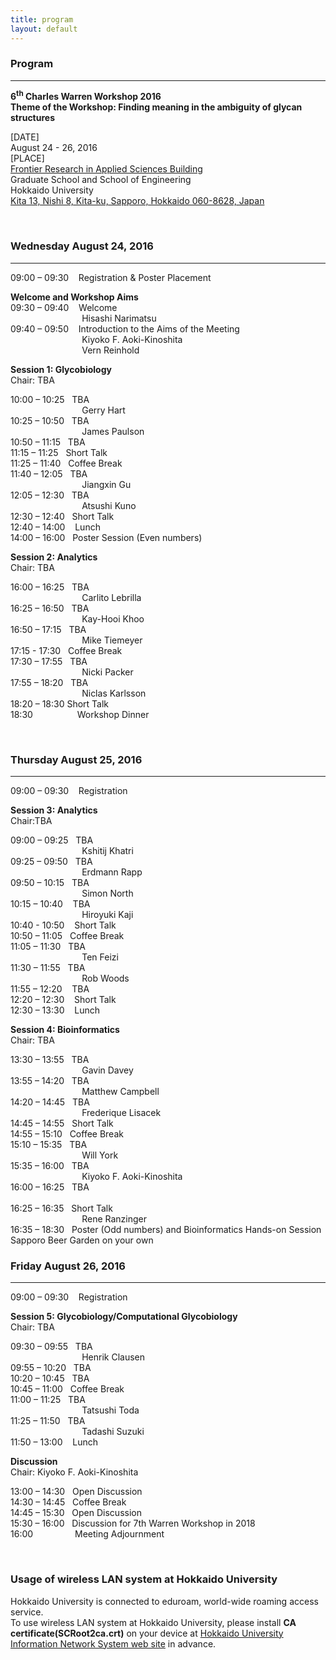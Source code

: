 ```yaml
---
title: program
layout: default
---
```

<!-- MAIN CONTENT -->
<div id="main_content_wrap" class="outer">
  <section id="main_content" class="inner">
<h3>Program</h3>
<hr>
<p><strong>6<sup>th</sup> Charles Warren Workshop 2016<br>
Theme of the Workshop: Finding meaning in the ambiguity of glycan structures</strong></p>
<p>[DATE]<br>
August 24 - 26, 2016<br>
[PLACE]<br>
<a href="http://www.oia.hokudai.ac.jp/maps/?p=sapporo">Frontier Research in Applied Sciences Building</a><br>
Graduate School and School of Engineering<br>
Hokkaido University<br>
<a href="https://goo.gl/maps/JtP1MdrwH5U2">Kita 13, Nishi 8, Kita-ku, Sapporo, Hokkaido 060-8628, Japan</a></p>
<br>

<h3>Wednesday August 24, 2016</h3>
<hr>
<p>09:00 – 09:30&nbsp;&nbsp;&nbsp; Registration &amp; Poster Placement<br>
<p><strong>Welcome and Workshop Aims</strong><br>
09:30 – 09:40&nbsp;&nbsp;&nbsp; Welcome<br>
&nbsp;&nbsp;&nbsp;&nbsp;&nbsp;&nbsp;&nbsp;&nbsp;&nbsp;&nbsp;&nbsp;&nbsp;&nbsp;&nbsp;&nbsp;&nbsp;&nbsp;&nbsp;&nbsp;&nbsp;&nbsp;&nbsp;&nbsp;&nbsp;&nbsp;&nbsp;&nbsp;&nbsp;&nbsp;Hisashi Narimatsu<br>
09:40 – 09:50&nbsp;&nbsp;&nbsp;&nbsp;Introduction to the Aims of the Meeting<br>
&nbsp;&nbsp;&nbsp;&nbsp;&nbsp;&nbsp;&nbsp;&nbsp;&nbsp;&nbsp;&nbsp;&nbsp;&nbsp;&nbsp;&nbsp;&nbsp;&nbsp;&nbsp;&nbsp;&nbsp;&nbsp;&nbsp;&nbsp;&nbsp;&nbsp;&nbsp;&nbsp;&nbsp;&nbsp;Kiyoko F. Aoki-Kinoshita<br>
&nbsp;&nbsp;&nbsp;&nbsp;&nbsp;&nbsp;&nbsp;&nbsp;&nbsp;&nbsp;&nbsp;&nbsp;&nbsp;&nbsp;&nbsp;&nbsp;&nbsp;&nbsp;&nbsp;&nbsp;&nbsp;&nbsp;&nbsp;&nbsp;&nbsp;&nbsp;&nbsp;&nbsp;&nbsp;Vern Reinhold
</p>

<p><strong>Session 1: Glycobiology</strong><br>
Chair: TBA</p>
<p>10:00 – 10:25&nbsp;&nbsp;&nbsp;TBA<br>
&nbsp;&nbsp;&nbsp;&nbsp;&nbsp;&nbsp;&nbsp;&nbsp;&nbsp;&nbsp;&nbsp;&nbsp;&nbsp;&nbsp;&nbsp;&nbsp;&nbsp;&nbsp;&nbsp;&nbsp;&nbsp;&nbsp;&nbsp;&nbsp;&nbsp;&nbsp;&nbsp;&nbsp;&nbsp;Gerry Hart<br>
10:25 – 10:50&nbsp;&nbsp;&nbsp;TBA<br>
&nbsp;&nbsp;&nbsp;&nbsp;&nbsp;&nbsp;&nbsp;&nbsp;&nbsp;&nbsp;&nbsp;&nbsp;&nbsp;&nbsp;&nbsp;&nbsp;&nbsp;&nbsp;&nbsp;&nbsp;&nbsp;&nbsp;&nbsp;&nbsp;&nbsp;&nbsp;&nbsp;&nbsp;&nbsp;James Paulson<br>
10:50 – 11:15&nbsp;&nbsp;&nbsp;TBA<br>
<!--&nbsp;&nbsp;&nbsp;&nbsp;&nbsp;&nbsp;&nbsp;&nbsp;&nbsp;&nbsp;&nbsp;&nbsp;&nbsp;&nbsp;&nbsp;&nbsp;&nbsp;&nbsp;&nbsp;&nbsp;&nbsp;&nbsp;&nbsp;&nbsp;&nbsp;&nbsp;&nbsp;&nbsp;&nbsp;<br>-->
11:15 – 11:25&nbsp;&nbsp;&nbsp;Short Talk<br>
11:25 – 11:40&nbsp;&nbsp;&nbsp;Coffee Break<br>
11:40 – 12:05&nbsp;&nbsp;&nbsp;TBA<br>
&nbsp;&nbsp;&nbsp;&nbsp;&nbsp;&nbsp;&nbsp;&nbsp;&nbsp;&nbsp;&nbsp;&nbsp;&nbsp;&nbsp;&nbsp;&nbsp;&nbsp;&nbsp;&nbsp;&nbsp;&nbsp;&nbsp;&nbsp;&nbsp;&nbsp;&nbsp;&nbsp;&nbsp;&nbsp;Jiangxin Gu<br>
12:05 – 12:30&nbsp;&nbsp;&nbsp;TBA<br>
&nbsp;&nbsp;&nbsp;&nbsp;&nbsp;&nbsp;&nbsp;&nbsp;&nbsp;&nbsp;&nbsp;&nbsp;&nbsp;&nbsp;&nbsp;&nbsp;&nbsp;&nbsp;&nbsp;&nbsp;&nbsp;&nbsp;&nbsp;&nbsp;&nbsp;&nbsp;&nbsp;&nbsp;&nbsp;Atsushi Kuno<br>
12:30 – 12:40&nbsp;&nbsp;&nbsp;Short Talk<br>
12:40 – 14:00 &nbsp;&nbsp;&nbsp;Lunch<br>
14:00 – 16:00&nbsp;&nbsp;&nbsp;Poster Session (Even numbers)
</p>
<p><strong>Session 2: Analytics</strong><br>
Chair: TBA</p>
<p>16:00 – 16:25&nbsp;&nbsp;&nbsp;TBA<br>
&nbsp;&nbsp;&nbsp;&nbsp;&nbsp;&nbsp;&nbsp;&nbsp;&nbsp;&nbsp;&nbsp;&nbsp;&nbsp;&nbsp;&nbsp;&nbsp;&nbsp;&nbsp;&nbsp;&nbsp;&nbsp;&nbsp;&nbsp;&nbsp;&nbsp;&nbsp;&nbsp;&nbsp;&nbsp;Carlito Lebrilla<br>
16:25 – 16:50&nbsp;&nbsp;&nbsp;TBA<br>
&nbsp;&nbsp;&nbsp;&nbsp;&nbsp;&nbsp;&nbsp;&nbsp;&nbsp;&nbsp;&nbsp;&nbsp;&nbsp;&nbsp;&nbsp;&nbsp;&nbsp;&nbsp;&nbsp;&nbsp;&nbsp;&nbsp;&nbsp;&nbsp;&nbsp;&nbsp;&nbsp;&nbsp;&nbsp;Kay-Hooi Khoo<br>
16:50 – 17:15&nbsp;&nbsp;&nbsp;TBA<br>
&nbsp;&nbsp;&nbsp;&nbsp;&nbsp;&nbsp;&nbsp;&nbsp;&nbsp;&nbsp;&nbsp;&nbsp;&nbsp;&nbsp;&nbsp;&nbsp;&nbsp;&nbsp;&nbsp;&nbsp;&nbsp;&nbsp;&nbsp;&nbsp;&nbsp;&nbsp;&nbsp;&nbsp;&nbsp;Mike Tiemeyer<br>
17:15 - 17:30&nbsp;&nbsp;&nbsp;Coffee Break<br>
17:30 – 17:55&nbsp;&nbsp;&nbsp;TBA<br>
&nbsp;&nbsp;&nbsp;&nbsp;&nbsp;&nbsp;&nbsp;&nbsp;&nbsp;&nbsp;&nbsp;&nbsp;&nbsp;&nbsp;&nbsp;&nbsp;&nbsp;&nbsp;&nbsp;&nbsp;&nbsp;&nbsp;&nbsp;&nbsp;&nbsp;&nbsp;&nbsp;&nbsp;&nbsp;Nicki Packer<br>
17:55 – 18:20&nbsp;&nbsp;&nbsp;TBA<br>
&nbsp;&nbsp;&nbsp;&nbsp;&nbsp;&nbsp;&nbsp;&nbsp;&nbsp;&nbsp;&nbsp;&nbsp;&nbsp;&nbsp;&nbsp;&nbsp;&nbsp;&nbsp;&nbsp;&nbsp;&nbsp;&nbsp;&nbsp;&nbsp;&nbsp;&nbsp;&nbsp;&nbsp;&nbsp;Niclas Karlsson<br>
18:20 – 18:30 Short Talk<br>
18:30&nbsp;&nbsp;&nbsp;&nbsp;&nbsp;&nbsp;&nbsp;&nbsp;&nbsp;&nbsp;&nbsp;&nbsp;&nbsp;&nbsp;&nbsp;&nbsp;&nbsp;&nbsp;Workshop Dinner</p>
<br>
<h3>Thursday August 25, 2016</h3>
<hr>
<p>09:00 – 09:30&nbsp;&nbsp;&nbsp; Registration</p>
<p><strong>Session 3: Analytics</strong><br>
Chair:TBA</p>
<p>09:00 – 09:25&nbsp;&nbsp;&nbsp;TBA<br>
&nbsp;&nbsp;&nbsp;&nbsp;&nbsp;&nbsp;&nbsp;&nbsp;&nbsp;&nbsp;&nbsp;&nbsp;&nbsp;&nbsp;&nbsp;&nbsp;&nbsp;&nbsp;&nbsp;&nbsp;&nbsp;&nbsp;&nbsp;&nbsp;&nbsp;&nbsp;&nbsp;&nbsp;&nbsp;Kshitij Khatri<br>
09:25 – 09:50&nbsp;&nbsp;&nbsp;TBA<br>
&nbsp;&nbsp;&nbsp;&nbsp;&nbsp;&nbsp;&nbsp;&nbsp;&nbsp;&nbsp;&nbsp;&nbsp;&nbsp;&nbsp;&nbsp;&nbsp;&nbsp;&nbsp;&nbsp;&nbsp;&nbsp;&nbsp;&nbsp;&nbsp;&nbsp;&nbsp;&nbsp;&nbsp;&nbsp;Erdmann Rapp<br>
09:50 – 10:15&nbsp;&nbsp;&nbsp;TBA<br>
&nbsp;&nbsp;&nbsp;&nbsp;&nbsp;&nbsp;&nbsp;&nbsp;&nbsp;&nbsp;&nbsp;&nbsp;&nbsp;&nbsp;&nbsp;&nbsp;&nbsp;&nbsp;&nbsp;&nbsp;&nbsp;&nbsp;&nbsp;&nbsp;&nbsp;&nbsp;&nbsp;&nbsp;&nbsp;Simon North<br>
10:15 – 10:40&nbsp;&nbsp;&nbsp; TBA<br>
&nbsp;&nbsp;&nbsp;&nbsp;&nbsp;&nbsp;&nbsp;&nbsp;&nbsp;&nbsp;&nbsp;&nbsp;&nbsp;&nbsp;&nbsp;&nbsp;&nbsp;&nbsp;&nbsp;&nbsp;&nbsp;&nbsp;&nbsp;&nbsp;&nbsp;&nbsp;&nbsp;&nbsp;&nbsp;Hiroyuki Kaji<br>
10:40 - 10:50&nbsp;&nbsp;&nbsp;&nbsp;Short Talk<br>
<!--&nbsp;&nbsp;&nbsp;&nbsp;&nbsp;&nbsp;&nbsp;&nbsp;&nbsp;&nbsp;&nbsp;&nbsp;&nbsp;&nbsp;&nbsp;&nbsp;&nbsp;&nbsp;&nbsp;&nbsp;&nbsp;&nbsp;&nbsp;&nbsp;&nbsp;&nbsp;&nbsp;&nbsp;&nbsp;<br>-->
10:50 – 11:05&nbsp;&nbsp;&nbsp;Coffee Break<br>
11:05 – 11:30&nbsp;&nbsp;&nbsp;TBA<br>
&nbsp;&nbsp;&nbsp;&nbsp;&nbsp;&nbsp;&nbsp;&nbsp;&nbsp;&nbsp;&nbsp;&nbsp;&nbsp;&nbsp;&nbsp;&nbsp;&nbsp;&nbsp;&nbsp;&nbsp;&nbsp;&nbsp;&nbsp;&nbsp;&nbsp;&nbsp;&nbsp;&nbsp;&nbsp;Ten Feizi<br>
11:30 – 11:55&nbsp;&nbsp;&nbsp;TBA<br>
&nbsp;&nbsp;&nbsp;&nbsp;&nbsp;&nbsp;&nbsp;&nbsp;&nbsp;&nbsp;&nbsp;&nbsp;&nbsp;&nbsp;&nbsp;&nbsp;&nbsp;&nbsp;&nbsp;&nbsp;&nbsp;&nbsp;&nbsp;&nbsp;&nbsp;&nbsp;&nbsp;&nbsp;&nbsp;Rob Woods<br>
11:55 – 12:20 &nbsp;&nbsp;&nbsp;TBA<br>
<!--&nbsp;&nbsp;&nbsp;&nbsp;&nbsp;&nbsp;&nbsp;&nbsp;&nbsp;&nbsp;&nbsp;&nbsp;&nbsp;&nbsp;&nbsp;&nbsp;&nbsp;&nbsp;&nbsp;&nbsp;&nbsp;&nbsp;&nbsp;&nbsp;&nbsp;&nbsp;&nbsp;&nbsp;&nbsp;<br>-->
12:20 – 12:30 &nbsp;&nbsp;&nbsp;Short Talk<br>
<!--&nbsp;&nbsp;&nbsp;&nbsp;&nbsp;&nbsp;&nbsp;&nbsp;&nbsp;&nbsp;&nbsp;&nbsp;&nbsp;&nbsp;&nbsp;&nbsp;&nbsp;&nbsp;&nbsp;&nbsp;&nbsp;&nbsp;&nbsp;&nbsp;&nbsp;&nbsp;&nbsp;&nbsp;&nbsp;<br>-->
12:30 – 13:30 &nbsp;&nbsp;&nbsp;Lunch</p>

<p><strong>Session 4: Bioinformatics</strong><br>
Chair: TBA</p>
<p>13:30 – 13:55&nbsp;&nbsp;&nbsp;TBA<br>
&nbsp;&nbsp;&nbsp;&nbsp;&nbsp;&nbsp;&nbsp;&nbsp;&nbsp;&nbsp;&nbsp;&nbsp;&nbsp;&nbsp;&nbsp;&nbsp;&nbsp;&nbsp;&nbsp;&nbsp;&nbsp;&nbsp;&nbsp;&nbsp;&nbsp;&nbsp;&nbsp;&nbsp;&nbsp;Gavin Davey<br>
13:55 – 14:20&nbsp;&nbsp;&nbsp;TBA<br>
&nbsp;&nbsp;&nbsp;&nbsp;&nbsp;&nbsp;&nbsp;&nbsp;&nbsp;&nbsp;&nbsp;&nbsp;&nbsp;&nbsp;&nbsp;&nbsp;&nbsp;&nbsp;&nbsp;&nbsp;&nbsp;&nbsp;&nbsp;&nbsp;&nbsp;&nbsp;&nbsp;&nbsp;&nbsp;Matthew Campbell<br>
14:20 – 14:45&nbsp;&nbsp;&nbsp;TBA<br>
&nbsp;&nbsp;&nbsp;&nbsp;&nbsp;&nbsp;&nbsp;&nbsp;&nbsp;&nbsp;&nbsp;&nbsp;&nbsp;&nbsp;&nbsp;&nbsp;&nbsp;&nbsp;&nbsp;&nbsp;&nbsp;&nbsp;&nbsp;&nbsp;&nbsp;&nbsp;&nbsp;&nbsp;&nbsp;Frederique Lisacek<br>
14:45 – 14:55&nbsp;&nbsp;&nbsp;Short Talk<br>
14:55 – 15:10&nbsp;&nbsp;&nbsp;Coffee Break<br>
15:10 – 15:35&nbsp;&nbsp;&nbsp;TBA<br>
&nbsp;&nbsp;&nbsp;&nbsp;&nbsp;&nbsp;&nbsp;&nbsp;&nbsp;&nbsp;&nbsp;&nbsp;&nbsp;&nbsp;&nbsp;&nbsp;&nbsp;&nbsp;&nbsp;&nbsp;&nbsp;&nbsp;&nbsp;&nbsp;&nbsp;&nbsp;&nbsp;&nbsp;&nbsp;Will York<br>
15:35 – 16:00&nbsp;&nbsp;&nbsp;TBA<br>
&nbsp;&nbsp;&nbsp;&nbsp;&nbsp;&nbsp;&nbsp;&nbsp;&nbsp;&nbsp;&nbsp;&nbsp;&nbsp;&nbsp;&nbsp;&nbsp;&nbsp;&nbsp;&nbsp;&nbsp;&nbsp;&nbsp;&nbsp;&nbsp;&nbsp;&nbsp;&nbsp;&nbsp;&nbsp;Kiyoko F. Aoki-Kinoshita<br>
16:00 – 16:25&nbsp;&nbsp;&nbsp;TBA<br>
&nbsp;&nbsp;&nbsp;&nbsp;&nbsp;&nbsp;&nbsp;&nbsp;&nbsp;&nbsp;&nbsp;&nbsp;&nbsp;&nbsp;&nbsp;&nbsp;&nbsp;&nbsp;&nbsp;&nbsp;&nbsp;&nbsp;&nbsp;&nbsp;&nbsp;&nbsp;&nbsp;&nbsp;&nbsp;<br>
16:25 – 16:35&nbsp;&nbsp;&nbsp;Short Talk<br>
&nbsp;&nbsp;&nbsp;&nbsp;&nbsp;&nbsp;&nbsp;&nbsp;&nbsp;&nbsp;&nbsp;&nbsp;&nbsp;&nbsp;&nbsp;&nbsp;&nbsp;&nbsp;&nbsp;&nbsp;&nbsp;&nbsp;&nbsp;&nbsp;&nbsp;&nbsp;&nbsp;&nbsp;&nbsp;Rene Ranzinger<br>
16:35 – 18:30&nbsp;&nbsp;&nbsp;Poster (Odd numbers) and Bioinformatics Hands-on Session<br>
Sapporo Beer Garden on your own
<br>
<h3>Friday August 26, 2016</h3>
<hr>
<p>09:00 – 09:30&nbsp;&nbsp;&nbsp; Registration</p>
<p><strong>Session 5: Glycobiology/Computational Glycobiology</strong><br>
Chair: TBA</p>
<p>09:30 – 09:55&nbsp;&nbsp;&nbsp;TBA<br>
&nbsp;&nbsp;&nbsp;&nbsp;&nbsp;&nbsp;&nbsp;&nbsp;&nbsp;&nbsp;&nbsp;&nbsp;&nbsp;&nbsp;&nbsp;&nbsp;&nbsp;&nbsp;&nbsp;&nbsp;&nbsp;&nbsp;&nbsp;&nbsp;&nbsp;&nbsp;&nbsp;&nbsp;&nbsp;Henrik Clausen<br>
09:55 – 10:20&nbsp;&nbsp;&nbsp;TBA<br>
<!--&nbsp;&nbsp;&nbsp;&nbsp;&nbsp;&nbsp;&nbsp;&nbsp;&nbsp;&nbsp;&nbsp;&nbsp;&nbsp;&nbsp;&nbsp;&nbsp;&nbsp;&nbsp;&nbsp;&nbsp;&nbsp;&nbsp;&nbsp;&nbsp;&nbsp;&nbsp;&nbsp;&nbsp;&nbsp;<br>-->
10:20 – 10:45&nbsp;&nbsp;&nbsp;TBA<br>
<!--&nbsp;&nbsp;&nbsp;&nbsp;&nbsp;&nbsp;&nbsp;&nbsp;&nbsp;&nbsp;&nbsp;&nbsp;&nbsp;&nbsp;&nbsp;&nbsp;&nbsp;&nbsp;&nbsp;&nbsp;&nbsp;&nbsp;&nbsp;&nbsp;&nbsp;&nbsp;&nbsp;&nbsp;&nbsp;<br>-->
10:45 – 11:00&nbsp;&nbsp;&nbsp;Coffee Break<br>
11:00 – 11:25&nbsp;&nbsp;&nbsp;TBA<br>
&nbsp;&nbsp;&nbsp;&nbsp;&nbsp;&nbsp;&nbsp;&nbsp;&nbsp;&nbsp;&nbsp;&nbsp;&nbsp;&nbsp;&nbsp;&nbsp;&nbsp;&nbsp;&nbsp;&nbsp;&nbsp;&nbsp;&nbsp;&nbsp;&nbsp;&nbsp;&nbsp;&nbsp;&nbsp;Tatsushi Toda<br>
11:25 – 11:50&nbsp;&nbsp;&nbsp;TBA<br>
&nbsp;&nbsp;&nbsp;&nbsp;&nbsp;&nbsp;&nbsp;&nbsp;&nbsp;&nbsp;&nbsp;&nbsp;&nbsp;&nbsp;&nbsp;&nbsp;&nbsp;&nbsp;&nbsp;&nbsp;&nbsp;&nbsp;&nbsp;&nbsp;&nbsp;&nbsp;&nbsp;&nbsp;&nbsp;Tadashi Suzuki<br>
11:50 – 13:00 &nbsp;&nbsp;&nbsp;Lunch</p>
<p><strong>Discussion</strong><br>
Chair: Kiyoko F. Aoki-Kinoshita</p>
<p>13:00 – 14:30&nbsp;&nbsp;&nbsp;Open Discussion<br>
14:30 – 14:45&nbsp;&nbsp;&nbsp;Coffee Break<br>
14:45 – 15:30&nbsp;&nbsp;&nbsp;Open Discussion<br>
15:30 – 16:00&nbsp;&nbsp;&nbsp;Discussion for 7th Warren Workshop in 2018<br>
16:00&nbsp;&nbsp;&nbsp;&nbsp;&nbsp;&nbsp;&nbsp;&nbsp;&nbsp;&nbsp;&nbsp;&nbsp;&nbsp;&nbsp;&nbsp;&nbsp;&nbsp;Meeting Adjournment</p>
<br>

<h3>Usage of wireless LAN system at Hokkaido University</h3>

<p>Hokkaido University is connected to eduroam, world-wide roaming access service.<br>
To use wireless LAN system at Hokkaido University, please install <strong>CA certificate(SCRoot2ca.crt)</strong> on your device at <a href="http://www.hines.hokudai.ac.jp/temporary_LAN/">Hokkaido University Information Network System web site</a> in advance.<br></p>
<br>

 </section>
</div>

